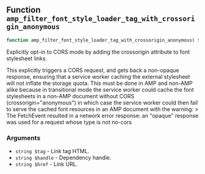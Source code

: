 ## Function `amp_filter_font_style_loader_tag_with_crossorigin_anonymous`

```php
function amp_filter_font_style_loader_tag_with_crossorigin_anonymous( $tag, $handle, $href );
```

Explicitly opt-in to CORS mode by adding the crossorigin attribute to font stylesheet links.

This explicitly triggers a CORS request, and gets back a non-opaque response, ensuring that a service worker caching the external stylesheet will not inflate the storage quota. This must be done in AMP and non-AMP alike because in transitional mode the service worker could cache the font stylesheets in a non-AMP document without CORS (crossorigin=&quot;anonymous&quot;) in which case the service worker could then fail to serve the cached font resources in an AMP document with the warning:
 &gt; The FetchEvent resulted in a network error response: an &quot;opaque&quot; response was used for a request whose type is not no-cors

### Arguments

* `string $tag` - Link tag HTML.
* `string $handle` - Dependency handle.
* `string $href` - Link URL.

